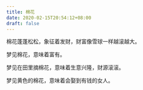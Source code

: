 ```yaml
---
title: 棉花
date: 2020-02-15T20:54:12+08:00
draft: false
---
```


棉花蓬蓬松松，象征着发财，财富像雪球一样越滚越大。


梦见棉花，意味着富有。


梦见在田里摘棉花，意味着生意兴隆，财源滚滚。


梦见黄色的棉花，意味着会娶到有钱的女人。
